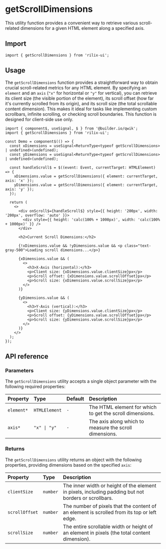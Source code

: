 # getScrollDimensions

This utility function provides a convenient way to retrieve various scroll-related dimensions for a given HTML element along a specified axis.

## Import

```tsx
import { getScrollDimensions } from 'rilix-ui';
```

## Usage

The `getScrollDimensions` function provides a straightforward way to obtain crucial scroll-related metrics for any HTML element. By specifying an `element` and an `axis` (`"x"` for horizontal or `"y"` for vertical), you can retrieve its client size (the visible portion of the element), its scroll offset (how far it's currently scrolled from its origin), and its scroll size (the total scrollable content dimension). This makes it ideal for tasks like implementing custom scrollbars, infinite scrolling, or checking scroll boundaries. This function is designed for client-side use only.

```tsx
import { component$, useSignal, $ } from '@builder.io/qwik';
import { getScrollDimensions } from 'rilix-ui';

const Demo = component$(() => {
  const xDimensions = useSignal<ReturnType<typeof getScrollDimensions> | undefined>(undefined);
  const yDimensions = useSignal<ReturnType<typeof getScrollDimensions> | undefined>(undefined);

  const handleScroll$ = $((event: Event, currentTarget: HTMLElement) => {
    xDimensions.value = getScrollDimensions({ element: currentTarget, axis: 'x' });
    yDimensions.value = getScrollDimensions({ element: currentTarget, axis: 'y' });
  });

  return (
    <>
      <div onScroll$={handleScroll$} style={{ height: '200px', width: '200px', overflow: 'auto' }}>
        <div style={{ height: 'calc(100% + 1000px)', width: 'calc(100% + 1000px)' }} />
      </div>

      <h2>Current Scroll Dimensions:</h2>

      {!xDimensions.value && !yDimensions.value && <p class="text-gray-500">Loading scroll dimensions...</p>}

      {xDimensions.value && (
        <>
          <h3>X-Axis (horizontal):</h3>
          <p>Client size: {xDimensions.value.clientSize}px</p>
          <p>Scroll offset: {xDimensions.value.scrollOffset}px</p>
          <p>Scroll size: {xDimensions.value.scrollSize}px</p>
        </>
      )}

      {yDimensions.value && (
        <>
          <h3>Y-Axis (vertical):</h3>
          <p>Client size: {yDimensions.value.clientSize}px</p>
          <p>Scroll offset: {yDimensions.value.scrollOffset}px</p>
          <p>Scroll size: {yDimensions.value.scrollSize}px</p>
        </>
      )}
    </>
  );
});
```

## API reference

### Parameters

The `getScrollDimensions` utility accepts a single object parameter with the following required properties:

| Property   | Type          | Default | Description                                              |
| :--------- | :------------ | :------ | :------------------------------------------------------- |
| `element*` | `HTMLElement` | `-`     | The HTML element for which to get the scroll dimensions. |
| `axis*`    | `"x" \| "y"`  | `-`     | The axis along which to measure the scroll dimensions.   |

### Returns

The `getScrollDimensions` utility returns an object with the following properties, providing dimensions based on the specified `axis`:

| Property       | Type     | Description                                                                                          |
| :------------- | :------- | :--------------------------------------------------------------------------------------------------- |
| `clientSize`   | `number` | The inner width or height of the element in pixels, including padding but not borders or scrollbars. |
| `scrollOffset` | `number` | The number of pixels that the content of an element is scrolled from its top or left edge.           |
| `scrollSize`   | `number` | The entire scrollable width or height of an element in pixels (the total content dimension).         |
